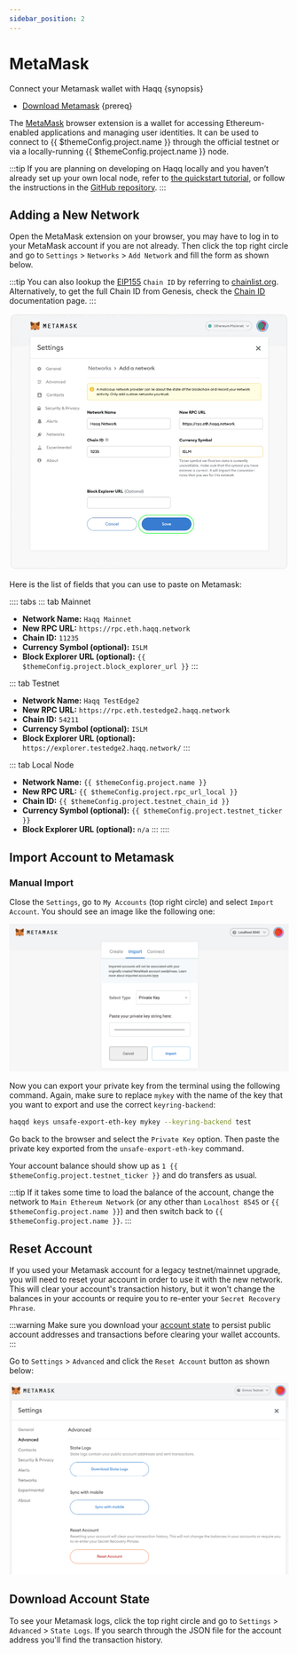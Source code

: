 ```yaml
---
sidebar_position: 2
---
```


# MetaMask

Connect your Metamask wallet with Haqq {synopsis}

- [Download Metamask](https://metamask.io/download/) {prereq}

The [MetaMask](https://metamask.io/) browser extension is a wallet for accessing Ethereum-enabled applications and managing user identities. It can be used to connect to {{ $themeConfig.project.name }} through the official testnet or via a locally-running {{ $themeConfig.project.name }} node.

:::tip
If you are planning on developing on Haqq locally and you haven’t already set up your own local node, refer to [the quickstart tutorial](../../quick-start/run_node.md), or follow the instructions in the [GitHub repository](https://github.com/haqq-network).
:::

## Adding a New Network

Open the MetaMask extension on your browser, you may have to log in to your MetaMask account if you are not already. Then click the top right circle and go to `Settings` > `Networks` > `Add Network` and fill the form as shown below.

:::tip
You can also lookup the [EIP155](https://github.com/ethereum/EIPs/blob/master/EIPS/eip-155.md) `Chain ID` by referring to [chainlist.org](https://chainlist.org/). Alternatively, to get the full Chain ID from Genesis, check the [Chain ID](../../basics/chain_id.md) documentation page.
:::

![metamask networks settings](../../../static/img/metamask_network_settings.png)

Here is the list of fields that you can use to paste on Metamask:

:::: tabs
::: tab Mainnet

- **Network Name:** `Haqq Mainnet`
- **New RPC URL:** `https://rpc.eth.haqq.network`
- **Chain ID:** `11235`
- **Currency Symbol (optional):** `ISLM`
- **Block Explorer URL (optional):** `{{ $themeConfig.project.block_explorer_url }}`
  :::

::: tab Testnet

- **Network Name:** `Haqq TestEdge2`
- **New RPC URL:** `https://rpc.eth.testedge2.haqq.network`
- **Chain ID:** `54211`
- **Currency Symbol (optional):** `ISLM`
- **Block Explorer URL (optional):** `https://explorer.testedge2.haqq.network/`
  :::

::: tab Local Node

- **Network Name:** `{{ $themeConfig.project.name }}`
- **New RPC URL:** `{{ $themeConfig.project.rpc_url_local }}`
- **Chain ID:** `{{ $themeConfig.project.testnet_chain_id }}`
- **Currency Symbol (optional):** `{{ $themeConfig.project.testnet_ticker }}`
- **Block Explorer URL (optional):** `n/a`
  :::
  ::::

## Import Account to Metamask

### Manual Import

Close the `Settings`, go to `My Accounts` (top right circle) and select `Import Account`. You should see an image like the following one:

![metamask manual import account page](../../../static/img//metamask_import.png)

Now you can export your private key from the terminal using the following command. Again, make sure to replace `mykey` with the name of the key that you want to export and use the correct `keyring-backend`:

```bash
haqqd keys unsafe-export-eth-key mykey --keyring-backend test
```

Go back to the browser and select the `Private Key` option. Then paste the private key exported from the `unsafe-export-eth-key` command.

Your account balance should show up as `1 {{ $themeConfig.project.testnet_ticker }}` and do transfers as usual.

:::tip
If it takes some time to load the balance of the account, change the network to `Main Ethereum Network` (or any other than `Localhost 8545` or `{{ $themeConfig.project.name }}`) and then switch back to `{{ $themeConfig.project.name }}`.
:::

## Reset Account

If you used your Metamask account for a legacy testnet/mainnet upgrade, you will need to reset your account in order to use it with the new network. This will clear your account's transaction history, but it won't change the balances in your accounts or require you to re-enter your `Secret Recovery Phrase`.

:::warning
Make sure you download your [account state](#download-account-state) to persist public account addresses and transactions before clearing your wallet accounts.
:::

Go to `Settings` > `Advanced` and click the `Reset Account` button as shown below:

![Metamask Account Reset](../../../static//img/reset_account.png)

## Download Account State

To see your Metamask logs, click the top right circle and go to `Settings` > `Advanced` > `State Logs`. If you search through the JSON file for the account address you'll find the transaction history.
